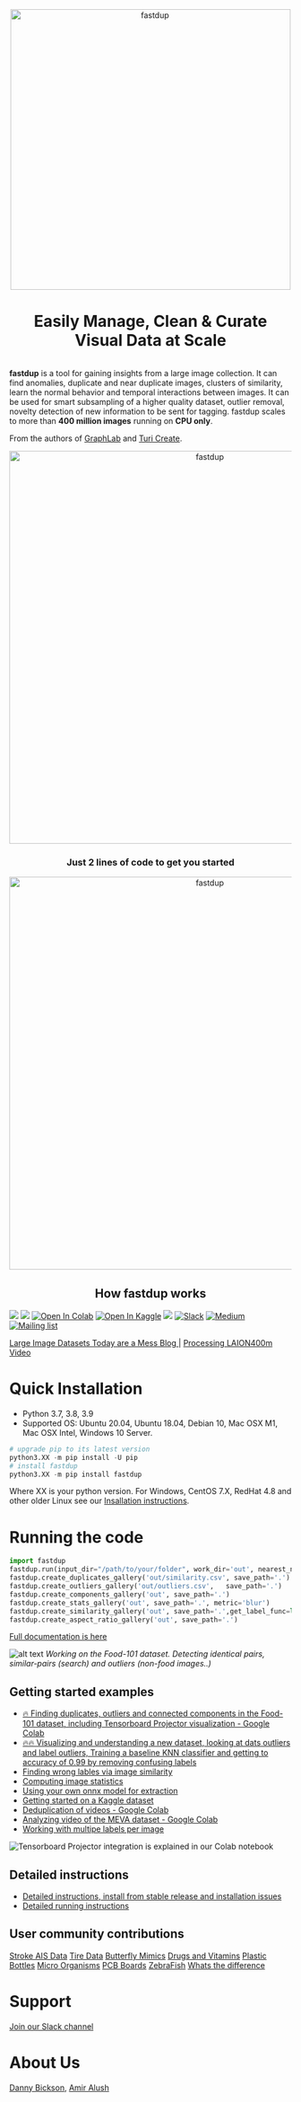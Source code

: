 
<div align="center" style="display:flex;flex-direction:column;">
  <a href="https://www.visual-layer.com">
    <img src="https://raw.githubusercontent.com/visualdatabase/fastdup/readme_v1/gallery/fastdup_logo.png" alt="fastdup" width="500">
  </a>
  <h1>Easily Manage, Clean & Curate Visual Data  at Scale</h1>
 </div>
 
**fastdup** is a tool for gaining insights from a large image collection. It can find anomalies, duplicate and near duplicate images, clusters of similarity, learn the normal behavior and temporal interactions between images. It can be used for smart subsampling of a higher quality dataset,  outlier removal, novelty detection of new information to be sent for tagging. fastdup scales to more than **400 million  images** running on **CPU only**.

From the authors of [GraphLab](https://github.com/jegonzal/PowerGraph) and [Turi Create](https://github.com/apple/turicreate).

<div align="center" style="display:flex;flex-direction:column;">
<a href="https://www.visual-layer.com">
    <img src="https://raw.githubusercontent.com/visualdatabase/fastdup/readme_v1/gallery/fastdup_valuep.png" alt="fastdup" width="700">
  </a>
</div>



<div align="center" style="display:flex;flex-direction:column;">
<h3> Just 2 lines of code to get you started</h3>
 <a href="https://www.visual-layer.com">
    <img src="https://raw.githubusercontent.com/visualdatabase/fastdup/readme_v1/gallery/fastdup_run.gif" alt="fastdup" width="700">
  </a>
</div>

<div align="center" style="display:flex;flex-direction:column;">
<h2> How fastdup works </h2>

</div>

<div>
   <img src="https://camo.githubusercontent.com/40d08d4012a37b9f33aa9515a916a7f6b17f6945300b9bc06656eb245462b3a4/68747470733a2f2f696d672e736869656c64732e696f2f62616467652f707974686f6e2d332e37253230253743253230332e38253230253743253230332e392d626c75652e737667">
   <a href="https://pepy.tech/project/fastdup"><img src="https://static.pepy.tech/personalized-badge/fastdup?period=total&units=none&left_color=blue&right_color=orange&left_text=Downloads"></a>
   <a href="https://colab.research.google.com/github/visualdatabase/fastdup/blob/main/examples/fastdup.ipynb"><img src="https://colab.research.google.com/assets/colab-badge.svg" alt="Open In Colab"></a>
   <a href="https://www.kaggle.com/graphlab/fastdup" rel="nofollow"><img src="https://camo.githubusercontent.com/a08ca511178e691ace596a95d334f73cf4ce06e83a5c4a5169b8bb68cac27bef/68747470733a2f2f6b6167676c652e636f6d2f7374617469632f696d616765732f6f70656e2d696e2d6b6167676c652e737667" alt="Open In Kaggle" data-canonical-src="https://kaggle.com/static/images/open-in-kaggle.svg" style="max-width: 100%;"></a>
  <a href="https://mybinder.org/v2/gh/visualdatabase/fastdup/main?labpath=exmples%2Ffastdup.ipynb" rel="nofollow"><img src="https://mybinder.org/badge_logo.svg"></a>
<a href="https://join.slack.com/t/visualdatabase/shared_invite/zt-19jaydbjn-lNDEDkgvSI1QwbTXSY6dlA" rel="nofollow"><img src="https://camo.githubusercontent.com/8df26cc38dabf1035cddfbed79714744bb93785bc8341cb883fef4cdc412572d/68747470733a2f2f696d672e736869656c64732e696f2f62616467652f536c61636b2d3441313534423f6c6f676f3d736c61636b266c6f676f436f6c6f723d7768697465" alt="Slack" data-canonical-src="https://img.shields.io/badge/Slack-4A154B?logo=slack&amp;logoColor=white" style="max-width: 100%;"></a>
<a href="https://medium.com/@amiralush/large-image-datasets-today-are-a-mess-e3ea4c9e8d22" rel="nofollow"><img src="https://camo.githubusercontent.com/771af957ebd52645704462209592c7a0a359feaec816337fee900e4478278219/68747470733a2f2f696d672e736869656c64732e696f2f62616467652f4d656469756d2d3132313030453f6c6f676f3d6d656469756d266c6f676f436f6c6f723d7768697465" alt="Medium" data-canonical-src="https://img.shields.io/badge/Medium-12100E?logo=medium&amp;logoColor=white" style="max-width: 100%;"></a>
<a href="https://share-eu1.hsforms.com/1POrgIy-hTSyMaOTQzgjqhgfglt8" rel="nofollow"><img src="https://camo.githubusercontent.com/5042565e9cc3a40bff3d9be7b59955d984831f594d38297b6efecf804e41b8f7/687474703a2f2f6269742e6c792f324d643972784d" alt="Mailing list" data-canonical-src="http://bit.ly/2Md9rxM" style="max-width: 100%;"></a>
</div>





<a href="https://bit.ly/3NJLxEe">Large Image Datasets Today are a Mess Blog </a> | <a href="https://www.youtube.com/watch?v=s6qamoFzyis&t=2s">Processing LAION400m Video </a><br>

# Quick Installation 
- Python 3.7, 3.8, 3.9 
- Supported OS: Ubuntu 20.04, Ubuntu 18.04, Debian 10, Mac OSX M1,  Mac OSX Intel, Windows 10 Server.

```python
# upgrade pip to its latest version
python3.XX -m pip install -U pip
# install fastdup
python3.XX -m pip install fastdup
```
Where XX is your python version.
For Windows, CentOS 7.X, RedHat 4.8 and other older Linux see our [Insallation instructions](./INSTALL.md).


# Running the code

```python
import fastdup
fastdup.run(input_dir="/path/to/your/folder", work_dir='out', nearest_neighbors_k=5, turi_param='ccthreshold=0.96')    #main running function.
fastdup.create_duplicates_gallery('out/similarity.csv', save_path='.')     #create a visual gallery of found duplicates
fastdup.create_outliers_gallery('out/outliers.csv',   save_path='.')       #create a visual gallery of anomalies
fastdup.create_components_gallery('out', save_path='.')                    #create visualiaiton of connected components
fastdup.create_stats_gallery('out', save_path='.', metric='blur')          #create visualization of images stastics (for example blur)
fastdup.create_similarity_gallery('out', save_path='.',get_label_func=lambda x: x.split('/')[-2])     #create visualization of top_k similar images assuming data have labels which are in the folder name
fastdup.create_aspect_ratio_gallery('out', save_path='.')                  #create aspect ratio gallery
```
[Full documentation is here](https://visualdatabase.github.io/fastdup/)


![alt text](./gallery/fastdup_clip_24s_crop.gif)
*Working on the Food-101 dataset. Detecting identical pairs, similar-pairs (search) and outliers (non-food images..)*

## Getting started examples
- [🔥 Finding duplicates, outliers and connected components in the Food-101 dataset, including Tensorboard Projector visualization - Google Colab](https://bit.ly/3ydvtVJ)
- [🔥🔥 Visualizing and understanding a new dataset, looking at dats outliers and label outliers, Training a baseline KNN classifier and getting to accuracy of 0.99 by removing confusing labels](https://www.kaggle.com/code/graphlab/horse-pork-meat-fastdup)  
- [Finding wrong lables via image similarity](./examples/fastdup_wrong_labels.ipynb)
- [Computing image statistics](./examples/fastdup_image_stats.ipynb)
- [Using your own onnx model for extraction](./examples/fastdup_model_support.ipynb)
- [Getting started on a Kaggle dataset](https://bit.ly/3OUqj7u)
- [Deduplication of videos - Google Colab](https://github.com/visualdatabase/fastdup/tree/main/examples/fastdup_video.ipynb)
- [Analyzing video of the MEVA dataset - Google Colab](https://bit.ly/3yE29ZW)
- [Working with multipe labels per image](https://github.com/visualdatabase/fastdup/blob/main/examples/fastdup_peta.ipynb)

![Tensorboard Projector integration is explained in our Colab notebook](./gallery/tensorboard_projector.png)

## Detailed instructions
- [Detailed instructions, install from stable release and installation issues](https://bit.ly/3yDc2qw)
- [Detailed running instructions](https://bit.ly/3OFLlY5)

## User community contributions
[Stroke AIS Data](https://www.kaggle.com/code/mpwolke/stroke-ais-fastdup)
[Tire Data](https://www.kaggle.com/code/taranmarley/fastdup-image-insights)
[Butterfly Mimics](https://www.kaggle.com/code/mpwolke/butterfly-mimics-fastdup)
[Drugs and Vitamins](https://www.kaggle.com/code/mpwolke/drugs-and-vitamins-fastdup)
[Plastic Bottles](https://www.kaggle.com/code/mpwolke/plastic-bottles-fastdup)
[Micro Organisms](https://www.kaggle.com/code/mpwolke/micro-organism-fastdup)
[PCB Boards](https://www.kaggle.com/code/mpwolke/pcb-boards-fastdup)
[ZebraFish](https://www.kaggle.com/code/mpwolke/danio-rerio-zebrafish-fastdup)
[Whats the difference](https://www.kaggle.com/code/ovednagar/whats-the-difference)


# Support 
<a href="https://bit.ly/3OLojyT">Join our Slack channel</a>


# About Us
<a href="https://www.linkedin.com/in/dr-danny-bickson-835b32">Danny Bickson</a>, <a href="https://www.linkedin.com/in/amiralush">Amir Alush</a><br>
